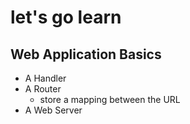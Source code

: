 let's go learn
==============


## Web Application Basics

- A Handler
- A Router
  - store a mapping between the URL
- A Web Server